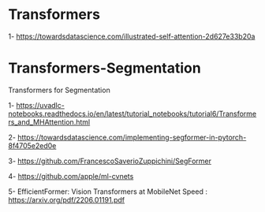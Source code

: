 
# Transformers
1- https://towardsdatascience.com/illustrated-self-attention-2d627e33b20a


# Transformers-Segmentation
Transformers for Segmentation

1- https://uvadlc-notebooks.readthedocs.io/en/latest/tutorial_notebooks/tutorial6/Transformers_and_MHAttention.html

2- https://towardsdatascience.com/implementing-segformer-in-pytorch-8f4705e2ed0e

3- https://github.com/FrancescoSaverioZuppichini/SegFormer

4- https://github.com/apple/ml-cvnets

5- EfficientFormer: Vision Transformers at MobileNet Speed : https://arxiv.org/pdf/2206.01191.pdf
